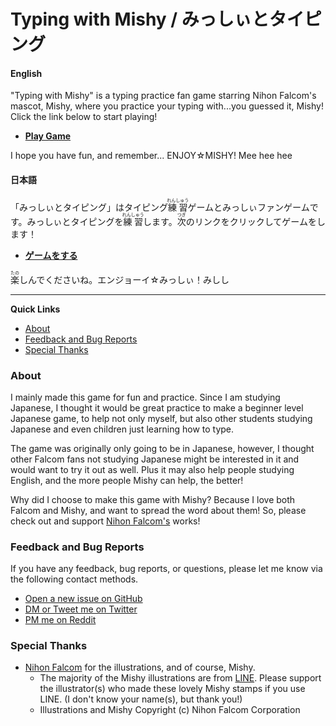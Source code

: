 # Typing with Mishy / みっしぃとタイピング


#### English
"Typing with Mishy" is a typing practice fan game starring Nihon Falcom's mascot, Mishy, where you practice your typing with...you guessed it, Mishy! Click the link below to start playing!

- [**Play Game**](https://sethclydesdale.github.io/typing-with-mishy/lang/en/)

I hope you have fun, and remember... ENJOY☆MISHY! Mee hee hee


#### 日本語
「みっしぃとタイピング」はタイピング<ruby>練習<rt>れんしゅう</rt></ruby>ゲームとみっしぃファンゲームです。みっしぃとタイピングを<ruby>練習<rt>れんしゅう</rt></ruby>します。<ruby>次<rt>つぎ</rt></ruby>のリンクをクリックしてゲームをします！

- [**ゲームをする**](https://sethclydesdale.github.io/typing-with-mishy/)

<ruby>楽<rt>たの</rt></ruby>しんでくださいね。エンジョーイ☆みっしぃ！みしし

-----

**Quick Links**
- [About](#about)
- [Feedback and Bug Reports](#feedback-and-bug-reports)
- [Special Thanks](#special-thanks)


### About
I mainly made this game for fun and practice. Since I am studying Japanese, I thought it would be great practice to make a beginner level Japanese game, to help not only myself, but also other students studying Japanese and even children just learning how to type.

The game was originally only going to be in Japanese, however, I thought other Falcom fans not studying Japanese might be interested in it and would want to try it out as well. Plus it may also help people studying English, and the more people Mishy can help, the better!

Why did I choose to make this game with Mishy? Because I love both Falcom and Mishy, and want to spread the word about them! So, please check out and support [Nihon Falcom's](https://falcom.co.jp/) works!


### Feedback and Bug Reports
If you have any feedback, bug reports, or questions, please let me know via the following contact methods.

- [Open a new issue on GitHub](https://github.com/SethClydesdale/typing-with-mishy/issues)
- [DM or Tweet me on Twitter](https://twitter.com/SethC1995)
- [PM me on Reddit](https://www.reddit.com/message/compose/?to=SelentoAnuri)


### Special Thanks
- [Nihon Falcom](https://falcom.co.jp/) for the illustrations, and of course, Mishy.
  - The majority of the Mishy illustrations are from [LINE](https://store.line.me/stickershop/author/16119/en). Please support the illustrator(s) who made these lovely Mishy stamps if you use LINE. (I don't know your name(s), but thank you!)
  - Illustrations and Mishy Copyright (c) Nihon Falcom Corporation
